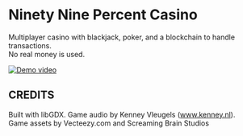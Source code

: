 # Ninety Nine Percent Casino

Multiplayer casino with blackjack, poker, and a blockchain to handle transactions.  
No real money is used.

[![Demo video](https://img.youtube.com/idnHqoDVcrE/0.jpg)](https://www.youtube.com/watch?v=idnHqoDVcrE)
## CREDITS

Built with libGDX.
Game audio by Kenney Vleugels (www.kenney.nl).    
Game assets by Vecteezy.com and Screaming Brain Studios